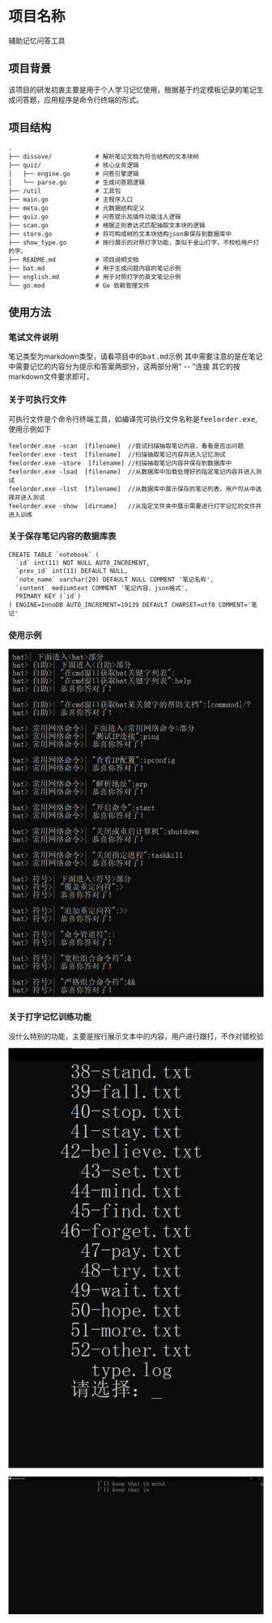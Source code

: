 # 项目名称

辅助记忆问答工具

## 项目背景

该项目的研发初衷主要是用于个人学习记忆使用，根据基于约定模板记录的笔记生成问答题，应用程序是命令行终端的形式。

## 项目结构

```
.
├── dissove/            # 解析笔记文档为符合结构的文本块树
├── quiz/               # 核心业务逻辑
│   ├── engine.go       # 问答引擎逻辑
│   └── parse.go        # 生成问答题逻辑
├── /util               # 工具包
├── main.go             # 主程序入口
├── meta.go             # 元数据结构定义
├── quiz.go             # 问答提示及插件功能注入逻辑
├── scan.go             # 根据正则表达式匹配抽取文本块的逻辑
├── store.go            # 将可构成树的文本块结构json串保存到数据库中
├── show_type.go        # 按行展示的对照打字功能，类似于金山打字，不校检用户打的字。
├── README.md           # 项目说明文档
├── bat.md              # 用于生成问题内容的笔记示例
├── english.md          # 用于对照打字的英文笔记示例
└── go.mod              # Go 依赖管理文件
```

## 使用方法

### 笔试文件说明

笔记类型为markdown类型，请看项目中的<kbd>bat.md</kbd>示例
其中需要注意的是在笔记中需要记忆的内容分为提示和答案两部分，这两部分用" -- "连接
其它的按markdown文件要求即可，


### 关于可执行文件
可执行文件是个命令行终端工具，如编译完可执行文件名称是<kbd>feelorder.exe</kbd>,使用示例如下
```
feelorder.exe -scan  [filename]  //尝试扫描抽取笔记内容，看看是否出问题
feelorder.exe -test  [filename]  //扫描抽取笔记内容并进入记忆测试
feelorder.exe -store  [filename] //扫描抽取笔记内容并保存到数据库中
feelorder.exe -load  [filename]  //从数据库中加载处理好的指定笔记内容并进入测试
feelorder.exe -list  [filename]  //从数据库中展示保存的笔记列表，用户可从中选择并进入测试
feelorder.exe -show  [dirname]   //从指定文件夹中展示需要进行打字记忆的文件并进入训练

```

### 关于保存笔记内容的数据库表
```
CREATE TABLE `notebook` (
  `id` int(11) NOT NULL AUTO_INCREMENT,
  `prev_id` int(11) DEFAULT NULL,
  `note_name` varchar(20) DEFAULT NULL COMMENT '笔记名称',
  `content` mediumtext COMMENT '笔记内容，json格式',
  PRIMARY KEY (`id`)
) ENGINE=InnoDB AUTO_INCREMENT=19139 DEFAULT CHARSET=utf8 COMMENT='笔记'

```


### 使用示例

![使用示例](https://raw.githubusercontent.com/BryceSun/images/refs/heads/main/bryceuseway.png)


### 关于打字记忆训练功能

没什么特别的功能，主要是按行展示文本中的内容，用户进行跟打，不作对错校验

![文件选择](https://raw.githubusercontent.com/BryceSun/images/refs/heads/main/type_list.png)


![练习示例](https://raw.githubusercontent.com/BryceSun/images/refs/heads/main/type_way.png)